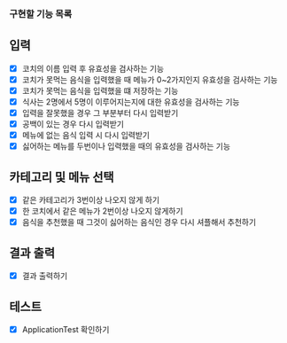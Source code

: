 ### 구현할 기능 목록
## 입력 
- [x] 코치의 이름 입력 후 유효성을 검사하는 기능
- [x] 코치가 못먹는 음식을 입력했을 때 메뉴가 0~2가지인지 유효성을 검사하는 기능
- [x] 코치가 못먹는 음식을 입력했을 떄 저장하는 기능
- [x] 식사는 2명에서 5명이 이루어지는지에 대한 유효성을 검사하는 기능
- [x] 입력을 잘못했을 경우 그 부분부터 다시 입력받기
- [x] 공백이 있는 경우 다시 입력받기
- [x] 메뉴에 없는 음식 입력 시 다시 입력받기
- [x] 싫어하는 메뉴를 두번이나 입력했을 때의 유효성을 검사하는 기능 

## 카테고리 및 메뉴 선택
- [x] 같은 카테고리가 3번이상 나오지 않게 하기
- [x] 한 코치에서 같은 메뉴가 2번이상 나오지 않게하기
- [x] 음식을 추천했을 때 그것이 싫어하는 음식인 경우 다시 셔플해서 추천하기

## 결과 출력
- [x] 결과 출력하기

## 테스트
- [x] ApplicationTest 확인하기

